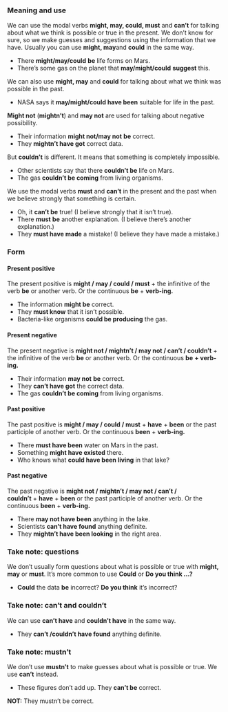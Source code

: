 ### Meaning and use

We can use the modal verbs **might, may, could, must** and **can’t** for talking about what we think is possible or true in the present. We don’t know for sure, so we make guesses and suggestions using the information that we have. Usually you can use **might, may**and **could** in the same way.

- There **might/may/could** **be** life forms on Mars.
- There’s some gas on the planet that **may/might/could** **suggest** this.

We can also use **might, may** and **could** for talking about what we think was possible in the past.

- NASA says it **may/might/could have been** suitable for life in the past.

**Might not** (**mightn’t**) and **may not** are used for talking about negative possibility.

- Their information **might not/may not** **be** correct.
- They **mightn’t have got** correct data.

But **couldn’t** is different. It means that something is completely impossible.

- Other scientists say that there **couldn’t be** life on Mars.
- The gas **couldn’t be coming** from living organisms.

We use the modal verbs **must** and **can’t** in the present and the past when we believe strongly that something is certain.

- Oh, it **can’t be** true! (I believe strongly that it isn’t true).
- There **must** **be** another explanation. (I believe there’s another explanation.)
- They **must have made** a mistake! (I believe they have made a mistake.)

### Form

#### Present positive

The present positive is **might / may / could / must** + the infinitive of the verb **be** or another verb. Or the continuous **be** + **verb-ing.**

- The information **might be** correct.
- They **must know** that it isn’t possible.
- Bacteria-like organisms **could be producing** the gas.

#### Present negative

The present negative is **might not / mightn’t / may not / can’t / couldn’t** + the infinitive of the verb **be** or another verb. Or the continuous **be** **+ verb-ing.**

- Their information **may not** **be** correct.
- They **can’t have got** the correct data.
- The gas **couldn’t be coming** from living organisms.

#### Past positive

The past positive is **might / may / could / must** + **have** + **been** or the past participle of another verb. Or the continuous **been** + **verb-ing.**

- There **must have been** water on Mars in the past.
- Something **might have existed** there.
- Who knows what **could have been living** in that lake?

#### Past negative

The past negative is **might not / mightn’t / may not / can’t / couldn’t** + **have** + **been** or the past participle of another verb. Or the continuous **been** + **verb-ing.**

- There **may not have been** anything in the lake.
- Scientists **can’t have found** anything definite.
- They **mightn’t have been looking** in the right area.

### Take note: questions

We don’t usually form questions about what is possible or true with **might, may** or **must**. It’s more common to use **Could** or **Do you think …?**

- **Could** the data **be** incorrect? **Do you think** it’s incorrect?

### Take note: can’t and couldn’t

We can use **can’t have** and **couldn’t have** in the same way.

- They **can’t /couldn’t have found** anything definite.

### Take note: mustn’t

We don’t use **mustn’t** to make guesses about what is possible or true. We use **can’t** instead.

- These figures don’t add up. They **can’t be** correct.

**NOT:** They mustn’t be correct.